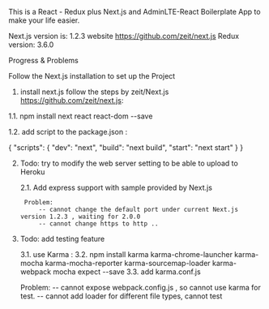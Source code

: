 
This is a React - Redux plus Next.js and AdminLTE-React Boilerplate App to make your life easier.

Next.js version is: 1.2.3 website https://github.com/zeit/next.js
Redux version: 3.6.0


Progress & Problems

Follow the Next.js installation to set up the Project

1. install next.js follow the steps by zeit/Next.js https://github.com/zeit/next.js:

  1.1. npm install next react react-dom --save

  1.2. add script to the package.json :

{
  "scripts": {
    "dev": "next",
    "build": "next build",
    "start": "next start"
  }
}

2. Todo: try to modify the web server setting to be able to upload to Heroku
    
    2.1. Add express support with sample provided by Next.js
    
        Problem:
            -- cannot change the default port under current Next.js version 1.2.3 , waiting for 2.0.0
            -- cannot change https to http ..

3. Todo: add testing feature 

    3.1. use Karma :
    3.2. npm install karma karma-chrome-launcher karma-mocha karma-mocha-reporter karma-sourcemap-loader karma-webpack mocha expect --save
    3.3. add karma.conf.js

    Problem:
        -- cannot expose webpack.config.js , so cannot use karma for test.
        -- cannot add loader for different file types, cannot test


